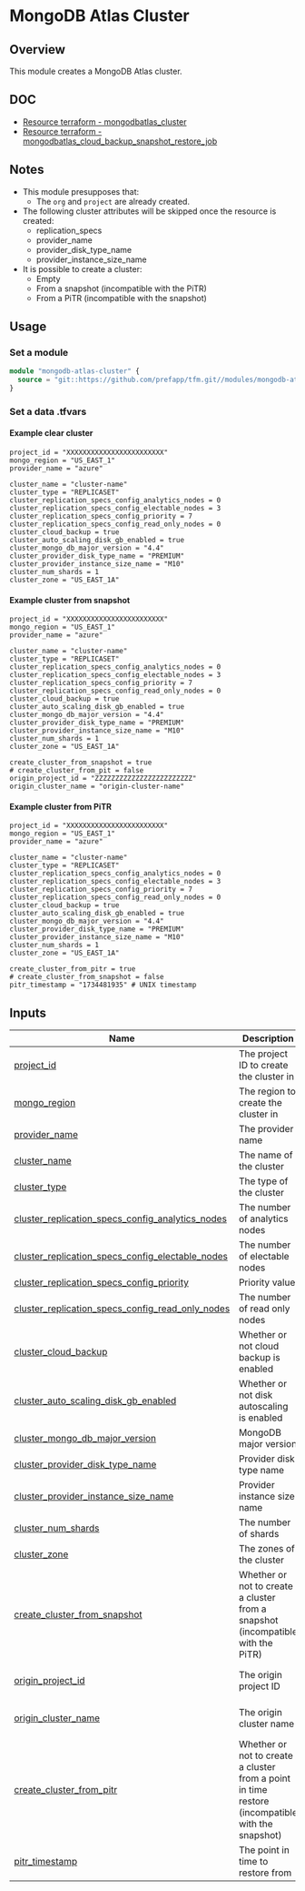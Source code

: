 # MongoDB Atlas Cluster

## Overview

This module creates a MongoDB Atlas cluster.

## DOC

- [Resource terraform - mongodbatlas_cluster](https://registry.terraform.io/providers/mongodb/mongodbatlas/1.23.0/docs/resources/cluster)
- [Resource terraform - mongodbatlas_cloud_backup_snapshot_restore_job](https://registry.terraform.io/providers/mongodb/mongodbatlas/1.23.0/docs/resources/cloud_backup_snapshot_restore_job)

## Notes

- This module presupposes that:
  - The `org` and `project` are already created.
- The following cluster attributes will be skipped once the resource is created:
  - replication_specs
  - provider_name
  - provider_disk_type_name
  - provider_instance_size_name
- It is possible to create a cluster:
  - Empty
  - From a snapshot (incompatible with the PiTR)
  - From a PiTR (incompatible with the snapshot)

## Usage

### Set a module

```terraform
module "mongodb-atlas-cluster" {
  source = "git::https://github.com/prefapp/tfm.git//modules/mongodb-atlas-cluster?ref=<version>"
}
```

### Set a data .tfvars

#### Example clear cluster

```hcl
project_id = "XXXXXXXXXXXXXXXXXXXXXXXX"
mongo_region = "US_EAST_1"
provider_name = "azure"

cluster_name = "cluster-name"
cluster_type = "REPLICASET"
cluster_replication_specs_config_analytics_nodes = 0
cluster_replication_specs_config_electable_nodes = 3
cluster_replication_specs_config_priority = 7
cluster_replication_specs_config_read_only_nodes = 0
cluster_cloud_backup = true
cluster_auto_scaling_disk_gb_enabled = true
cluster_mongo_db_major_version = "4.4"
cluster_provider_disk_type_name = "PREMIUM"
cluster_provider_instance_size_name = "M10"
cluster_num_shards = 1
cluster_zone = "US_EAST_1A"
```

#### Example cluster from snapshot

```hcl
project_id = "XXXXXXXXXXXXXXXXXXXXXXXX"
mongo_region = "US_EAST_1"
provider_name = "azure"

cluster_name = "cluster-name"
cluster_type = "REPLICASET"
cluster_replication_specs_config_analytics_nodes = 0
cluster_replication_specs_config_electable_nodes = 3
cluster_replication_specs_config_priority = 7
cluster_replication_specs_config_read_only_nodes = 0
cluster_cloud_backup = true
cluster_auto_scaling_disk_gb_enabled = true
cluster_mongo_db_major_version = "4.4"
cluster_provider_disk_type_name = "PREMIUM"
cluster_provider_instance_size_name = "M10"
cluster_num_shards = 1
cluster_zone = "US_EAST_1A"

create_cluster_from_snapshot = true
# create_cluster_from_pit = false
origin_project_id = "ZZZZZZZZZZZZZZZZZZZZZZZZ"
origin_cluster_name = "origin-cluster-name"
```

#### Example cluster from PiTR

```hcl
project_id = "XXXXXXXXXXXXXXXXXXXXXXXX"
mongo_region = "US_EAST_1"
provider_name = "azure"

cluster_name = "cluster-name"
cluster_type = "REPLICASET"
cluster_replication_specs_config_analytics_nodes = 0
cluster_replication_specs_config_electable_nodes = 3
cluster_replication_specs_config_priority = 7
cluster_replication_specs_config_read_only_nodes = 0
cluster_cloud_backup = true
cluster_auto_scaling_disk_gb_enabled = true
cluster_mongo_db_major_version = "4.4"
cluster_provider_disk_type_name = "PREMIUM"
cluster_provider_instance_size_name = "M10"
cluster_num_shards = 1
cluster_zone = "US_EAST_1A"

create_cluster_from_pitr = true
# create_cluster_from_snapshot = false
pitr_timestamp = "1734481935" # UNIX timestamp
```

## Inputs


<!-- # Global variables
variable "mongo_region" {
  description = "The mongo region"
  type        = string
}

variable "provider_name" {
  description = "The provider name"
  type        = string
}

variable "project_id" {
  description = "The project ID"
  type        = string
}

# Cluster seccion variables
variable "cluster_name" {
  description = "The name of the cluster"
  type        = string
}

variable "cluster_type" {
  description = "The type of the cluster"
  type        = string
}

variable "cluster_replication_specs_config_analytics_nodes" {
  description = "The number of analytics nodes"
  type        = number
}

variable "cluster_replication_specs_config_electable_nodes" {
  description = "The number of electable nodes"
  type        = number
}

variable "cluster_replication_specs_config_priority" {
  description = "Priority value"
  type        = number
}

variable "cluster_replication_specs_config_read_only_nodes" {
  description = "The number of read only nodes"
  type        = number
}

variable "cluster_cloud_backup" {
  description = "Whether or not cloud backup is enabled"
  type        = bool
}

variable "cluster_auto_scaling_disk_gb_enabled" {
  description = "Whether or not disk autoscaling is enabled"
  type        = bool
}

variable "cluster_mongo_db_major_version" {
  description = "MongoDB major version"
  type        = string
}

variable "cluster_provider_disk_type_name" {
  description = "Provider disk type name"
  type        = string
}

variable "cluster_provider_instance_size_name" {
  description = "Provider instance size name"
  type        = string
}

variable "cluster_num_shards" {
  description = "The number of shards"
  type        = number
}

variable "cluster_zone" {
  description = "The zones of the cluster"
  type        = string
}

# Restore from snapshot variables
variable "create_cluster_from_snapshot" {
  description = "Whether or not to create a cluster from a snapshot"
  type        = bool
  default     = false
  validation {
    condition     = var.create_cluster_from_pitr == true
    error_message = "If create_cluster_from_snapshot is true, create_cluster_from_pitr must be false"
  }
  validation {
    condition     = var.origin_project_id == null
    error_message = "If create_cluster_from_snapshot is true, origin_project_id must be set"
  }
  validation {
    condition     = var.origin_cluster_name == null
    error_message = "If create_cluster_from_snapshot is true, origin_cluster_name must be set"
  }
}

variable "origin_project_id" {
  description = "The origin project ID"
  type        = string
}

variable "origin_cluster_name" {
  description = "The origin cluster name"
  type        = string
}

# Restore from pitr variables
variable "create_cluster_from_pitr" {
  description = "Whether or not to create a cluster from a point in time restore"
  type        = bool
  default     = false
  validation {
    condition     = var.create_cluster_from_snapshot == true
    error_message = "If create_cluster_from_pi is true, create_cluster_from_snapshot must be false"
  }
  validation {
    condition     = var.point_in_time_utc_seconds == null
    error_message = "If create_cluster_from_pi is true, point_in_time_utc_seconds must be set"
  }
}

variable "point_in_time_utc_seconds" {
  description = "The point in time to restore from"
  type        = number
  default     = null
} -->




| Name | Description | Type | Default | Required |
|------|-------------|------|---------|:--------:|
| <a name="input_project_id"></a> [project_id](#input\_project\_id) | The project ID to create the cluster in | `string` | n/a | yes |
| <a name="input_mongo_region"></a> [mongo_region](#input\_mongo\_region) | The region to create the cluster in | `string` | n/a | yes |
| <a name="input_provider_name"></a> [provider_name](#input\_provider\_name) | The provider name | `string` | n/a | yes |
| <a name="input_cluster_name"></a> [cluster_name](#input\_cluster\_name) | The name of the cluster | `string` | n/a | yes |
| <a name="input_cluster_type"></a> [cluster_type](#input\_cluster\_type) | The type of the cluster | `string` | n/a | yes |
| <a name="input_cluster_replication_specs_config_analytics_nodes"></a> [cluster_replication_specs_config_analytics_nodes](#input\_cluster\_replication\_specs\_config\_analytics\_nodes) | The number of analytics nodes | `number` | n/a | yes |
| <a name="input_cluster_replication_specs_config_electable_nodes"></a> [cluster_replication_specs_config_electable_nodes](#input\_cluster\_replication\_specs\_config\_electable\_nodes) | The number of electable nodes | `number` | n/a | yes |
| <a name="input_cluster_replication_specs_config_priority"></a> [cluster_replication_specs_config_priority](#input\_cluster\_replication\_specs\_config\_priority) | Priority value | `number` | n/a | yes |
| <a name="input_cluster_replication_specs_config_read_only_nodes"></a> [cluster_replication_specs_config_read_only_nodes](#input\_cluster\_replication\_specs\_config\_read\_only\_nodes) | The number of read only nodes | `number` | n/a | yes |
| <a name="input_cluster_cloud_backup"></a> [cluster_cloud_backup](#input\_cluster\_cloud\_backup) | Whether or not cloud backup is enabled | `bool` | n/a | yes |
| <a name="input_cluster_auto_scaling_disk_gb_enabled"></a> [cluster_auto_scaling_disk_gb_enabled](#input\_cluster\_auto\_scaling\_disk\_gb\_enabled) | Whether or not disk autoscaling is enabled | `bool` | n/a | yes |
| <a name="input_cluster_mongo_db_major_version"></a> [cluster_mongo_db_major_version](#input\_cluster\_mongo\_db\_major\_version) | MongoDB major version | `string` | n/a | yes |
| <a name="input_cluster_provider_disk_type_name"></a> [cluster_provider_disk_type_name](#input\_cluster\_provider\_disk\_type\_name) | Provider disk type name | `string` | n/a | yes |
| <a name="input_cluster_provider_instance_size_name"></a> [cluster_provider_instance_size_name](#input\_cluster\_provider\_instance\_size\_name) | Provider instance size name | `string` | n/a | yes |
| <a name="input_cluster_num_shards"></a> [cluster_num_shards](#input\_cluster\_num\_shards) | The number of shards | `number` | n/a | yes |
| <a name="input_cluster_zone"></a> [cluster_zone](#input\_cluster\_zone) | The zones of the cluster | `string` | n/a | yes |
| <a name="input_create_cluster_from_snapshot"></a> [create_cluster_from_snapshot](#input\_create\_cluster\_from\_snapshot) | Whether or not to create a cluster from a snapshot (incompatible with the PiTR) | `bool` | `false` | no |
| <a name="input_origin_project_id"></a> [origin_project_id](#input\_origin\_project\_id) | The origin project ID | `string` | `null` | yes (only if create_cluster_from_snapshot is true) |
| <a name="input_origin_cluster_name"></a> [origin_cluster_name](#input\_origin\_cluster\_name) | The origin cluster name | `string` | `null` | yes (only if create_cluster_from_snapshot is true) |
| <a name="input_create_cluster_from_pitr"></a> [create_cluster_from_pitr](#input\_create\_cluster\_from\_pitr) | Whether or not to create a cluster from a point in time restore (incompatible with the snapshot) | `bool` | `false` | no |
| <a name="input_pitr_timestamp"></a> [pitr_timestamp](#input\_pitr\_timestamp) | The point in time to restore from | `number` | `null` | yes (only if create_cluster_from_pitr is true) |
